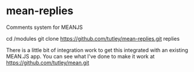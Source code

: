 # mean-replies
Comments system for MEANJS

cd <your-project>/modules
git clone https://github.com/tutley/mean-replies.git replies

There is a little bit of integration work to get this integrated with an existing MEAN.JS app. You can see what I've done to make it work at https://github.com/tutley/mean.git